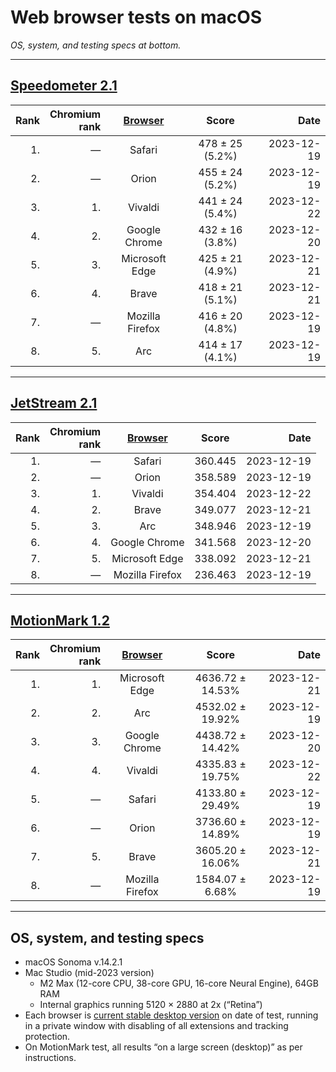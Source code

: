 # Web browser tests on macOS

*OS, system, and testing specs at bottom.*

----

## [Speedometer 2.1](https://browserbench.org/Speedometer2.1/)

| Rank | Chromium<br>rank | [Browser](/browsers.md) | Score | Date |
|--:|--:|:-:|:-:|--:|
| 1. | &mdash; | Safari  | 478 ± 25 (5.2%) | 2023-12-19 |
| 2. | &mdash; | Orion | 455 ± 24 (5.2%) | 2023-12-19 |
| 3. | 1. | Vivaldi | 441 ± 24 (5.4%) | 2023-12-22 |
| 4. | 2. | Google Chrome | 432 ± 16 (3.8%) | 2023-12-20 |
| 5. | 3. | Microsoft Edge | 425 ± 21 (4.9%) | 2023-12-21 |
| 6. | 4. | Brave | 418 ± 21 (5.1%) | 2023-12-21 |
| 7. | &mdash; | Mozilla Firefox | 416 ± 20 (4.8%) | 2023-12-19 |
| 8. | 5. | Arc | 414 ± 17 (4.1%) | 2023-12-19 |

----

## [JetStream 2.1](https://browserbench.org/JetStream/)

| Rank | Chromium<br>rank | [Browser](/browsers.md) | Score | Date |
|--:|--:|:-:|:-:|--:|
| 1. | &mdash; | Safari | 360.445 | 2023-12-19 |
| 2. | &mdash; | Orion | 358.589 | 2023-12-19 |
| 3. | 1. | Vivaldi | 354.404 | 2023-12-22 |
| 4. | 2. | Brave | 349.077 | 2023-12-21 |
| 5. | 3. | Arc | 348.946 | 2023-12-19 |
| 6. | 4. | Google Chrome | 341.568 | 2023-12-20 |
| 7. | 5. | Microsoft Edge | 338.092 | 2023-12-21 |
| 8. | &mdash; | Mozilla Firefox | 236.463 | 2023-12-19 |

----

## [MotionMark 1.2](https://browserbench.org/MotionMark1.2/)

| Rank | Chromium<br>rank | [Browser](/browsers.md) | Score | Date |
|--:|--:|:-:|:-:|--:|
| 1. | 1. | Microsoft Edge | 4636.72 ± 14.53% | 2023-12-21 |
| 2. | 2. | Arc | 4532.02 ± 19.92% | 2023-12-19 |
| 3. | 3. | Google Chrome | 4438.72 ± 14.42% | 2023-12-20 |
| 4. | 4. | Vivaldi | 4335.83 ± 19.75% | 2023-12-22 |
| 5. | &mdash; | Safari | 4133.80 ± 29.49% | 2023-12-19 |
| 6. | &mdash; | Orion | 3736.60 ± 14.89% | 2023-12-19 |
| 7. | 5. | Brave | 3605.20 ± 16.06% | 2023-12-21 |
| 8. | &mdash; | Mozilla Firefox | 1584.07 ± 6.68% | 2023-12-19 |

----

## OS, system, and testing specs

- macOS Sonoma v.14.2.1
- Mac Studio (mid-2023 version)
  - M2 Max (12-core CPU, 38-core GPU, 16-core Neural Engine), 64GB RAM
  - Internal graphics running 5120 × 2880 at 2x (“Retina”)
- Each browser is [current stable desktop version](/browsers.md) on date of test, running in a private window with disabling of all extensions and tracking protection.
- On MotionMark test, all results “on a large screen (desktop)” as per instructions.

<!--
----

### *Raw data*

*(Unformatted for Markdown; best viewed in “raw” form on GH/GL.)*

#### Speedometer raw data

Google Chrome v.120.0.6099.129 (Official Build) (arm64)
2023-12-20
Arithmetic Mean: 432 ± 16 (3.8%)

Brave v.1.61.109 Chromium: 120.0.6099.144 (Official Build) (arm64)
2023-12-21
Arithmetic Mean: 418 ± 21 (5.1%)

Mozilla Firefox v.121.0 (64-bit)
2023-12-19
Arithmetic Mean: 416 ± 20 (4.8%)

Safari v.17.2.1 (19617.1.17.11.12)
2023-12-19
Arithmetic Mean: 478 ± 25 (5.2%)

Microsoft Edge v.120.0.2210.91 (Official build) (arm64)
Chromium v.120.0.6099.130
2023-12-21
Arithmetic Mean: 425 ± 21 (4.9%)

Arc v.1.21.1 (44329)
Chromium v.120.0.6099.109 (Official Build) (arm64)
2023-12-19
Arithmetic Mean: 414 ± 17 (4.1%)

Orion v.0.99.126.4.1-beta (WebKit 618.1.2)
2023-12-19
Arithmetic Mean: 455 ± 24 (5.2%)

Vivaldi v.6.5.3206.42 (Stable channel) (arm64)
Chromium v.120.0.6099.121
2023-12-22
Arithmetic Mean: 441 ± 24 (5.4%)


#### JetStream raw data

Google Chrome v.120.0.6099.129 (Official Build) (arm64)
2023-12-20
Score: 341.568

Brave v.1.61.109 Chromium: 120.0.6099.144 (Official Build) (arm64)
2023-12-21
Score: 349.077

Mozilla Firefox v.121.0 (64-bit)
2023-12-19
Score: 236.463

Safari v.17.2.1 (19617.1.17.11.12)
2023-12-19
Score: 360.445

Microsoft Edge v.120.0.2210.91 (Official build) (arm64)
Chromium v.120.0.6099.130
2023-12-21
Score: 338.092

Arc v.1.21.1 (44329)
Chromium v.120.0.6099.109 (Official Build) (arm64)
2023-12-19
Score: 348.946

Orion v.0.99.126.4.1-beta (WebKit 618.1.2)
2023-12-19
Score: 358.589

Vivaldi v.6.5.3206.42 (Stable channel) (arm64)
Chromium v.120.0.6099.121
2023-12-22
Score: 354.404


#### MotionMark raw data

Google Chrome v.120.0.6099.129 (Official Build) (arm64)
2023-12-20
Score: 4438.72 ± 14.42%

Brave v.1.61.109 Chromium: 120.0.6099.144 (Official Build) (arm64)
2023-12-21
Score: 3605.20 ± 16.06%

Mozilla Firefox v.121.0 (64-bit)
2023-12-19
Score: 1584.07 ± 6.68%

Safari v.17.2.1 (19617.1.17.11.12)
2023-12-19
Score: 4133.80 ± 29.49%

Microsoft Edge v.120.0.2210.91 (Official build) (arm64)
Chromium v.120.0.6099.130
2023-12-21
Score: 4636.72 ± 14.53%

Arc v.1.21.1 (44329)
Chromium v.120.0.6099.109 (Official Build) (arm64)
2023-12-19
Score: 4532.02 ± 19.92%

Orion v.0.99.126.4.1-beta (WebKit 618.1.2)
2023-12-19
Score: 3736.60 ± 14.89%

Vivaldi v.6.5.3206.42 (Stable channel) (arm64)
Chromium v.120.0.6099.121
2023-12-22
Score: 4335.83 ± 19.75%

-->